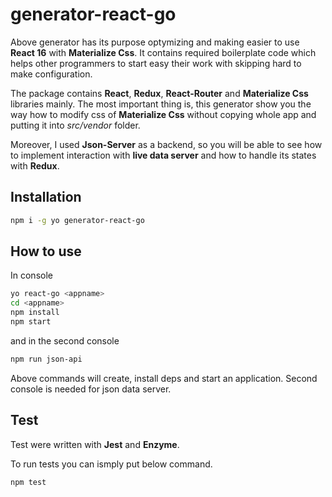 # generator-react-go
Above generator has its purpose optymizing and making easier to use ****React** 16** with **Materialize Css**. It contains required boilerplate code which helps other programmers to start easy their work with skipping hard to make configuration.

The package contains **React**, **Redux**, **React-Router** and **Materialize Css** libraries mainly. The most important thing is, this generator show you the way how to modify css of **Materialize Css** without copying whole app and putting it into *src/vendor* folder.

Moreover, I used **Json-Server** as a backend, so you will be able to see how to implement interaction with **live data server** and how to handle its states with **Redux**.

## Installation
```sh
npm i -g yo generator-react-go
```

## How to use
In console
```sh
yo react-go <appname>
cd <appname>
npm install
npm start
```

and in the second console
```sh
npm run json-api
```

Above commands will create, install deps and start an application. Second console is needed for json data server.

## Test
Test were written with **Jest** and **Enzyme**.

To run tests you can ismply put below command.
```sh
npm test
```









